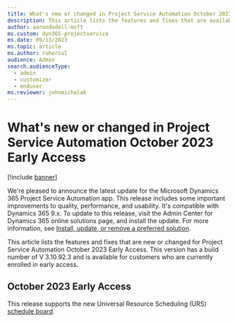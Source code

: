 ```yaml
---
title: What's new or changed in Project Service Automation October 2023 Early Access
description: This article lists the features and fixes that are available in Microsoft Dynamics 365 Project Service Automation October 2023 Early Access.
author: aarondodell-msft
ms.custom: dyn365-projectservice
ms.date: 09/13/2023
ms.topic: article
ms.author: ruhercul
audience: Admin
search.audienceType: 
  - admin
  - customizer
  - enduser
ms.reviewer: johnmichalak
---
```


# What's new or changed in Project Service Automation October 2023 Early Access

[!include [banner](../includes/psa-now-project-operations.md)]

We're pleased to announce the latest update for the Microsoft Dynamics 365 Project Service Automation app. This release includes some important improvements to quality, performance, and usability. It's compatible with Dynamics 365 9.x. To update to this release, visit the Admin Center for Dynamics 365 online solutions page, and install the update. For more information, see [Install, update, or remove a preferred solution](/power-platform/admin/install-remove-preferred-solution).

This article lists the features and fixes that are new or changed for Project Service Automation October 2023 Early Access. This version has a build number of V 3.10.92.3 and is available for customers who are currently enrolled in early access.

## October 2023 Early Access

This release supports the new Universal Resource Scheduling (URS) [schedule board](https://learn.microsoft.com/en-us/dynamics365/field-service/preview-schedule-board).


